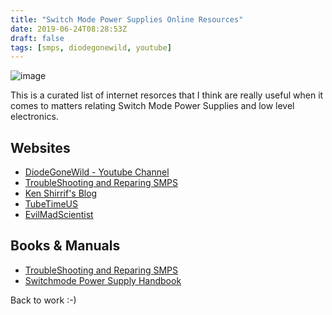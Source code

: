 ```yaml
---
title: "Switch Mode Power Supplies Online Resources"
date: 2019-06-24T08:28:53Z
draft: false
tags: [smps, diodegonewild, youtube]
---
```

![image](http://danyk.cz/2faze01.jpg)

This is a curated list of internet resorces that I think are really useful when it comes to matters relating Switch Mode Power Supplies
and low level electronics.

## Websites

* [DiodeGoneWild - Youtube Channel](https://www.youtube.com/channel/UCQak2_fXZ_9yXI5vB_Kd54g)
* [TroubleShooting and Reparing SMPS](http://www.powersupplyrepairguide.com/)
* [Ken Shirrif's Blog](http://www.righto.com/)
* [TubeTimeUS](http://tubetime.us/)
* [EvilMadScientist](https://shop.evilmadscientist.com/productsmenu/652)

## Books & Manuals
* [TroubleShooting and Reparing SMPS](https://www.click2sell.eu/buy?jestinemichellepow&uid=1382361400290)
* [Switchmode Power Supply Handbook](https://www.amazon.com/Switchmode-Power-Supply-Handbook-3/dp/0071639713)

Back to work :-)
